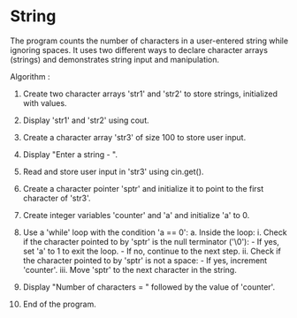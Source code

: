 # String
The program counts the number of characters in a user-entered string while ignoring spaces. 
It uses two different ways to declare character arrays (strings) and demonstrates string input and manipulation.                                                                                                        

Algorithm :

1. Create two character arrays 'str1' and 'str2' to store strings, initialized with values.
2. Display 'str1' and 'str2' using cout.
3. Create a character array 'str3' of size 100 to store user input.
4. Display "Enter a string - ".
5. Read and store user input in 'str3' using cin.get().

6. Create a character pointer 'sptr' and initialize it to point to the first character of 'str3'.
7. Create integer variables 'counter' and 'a' and initialize 'a' to 0.

8. Use a 'while' loop with the condition 'a == 0':
   a. Inside the loop:
      i. Check if the character pointed to by 'sptr' is the null terminator ('\0'):
         - If yes, set 'a' to 1 to exit the loop.
         - If no, continue to the next step.
      ii. Check if the character pointed to by 'sptr' is not a space:
         - If yes, increment 'counter'.
      iii. Move 'sptr' to the next character in the string.

9. Display "Number of characters = " followed by the value of 'counter'.

10. End of the program.
